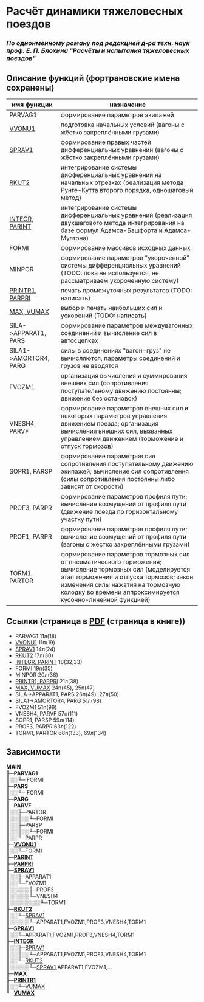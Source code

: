 # Расчёт динамики тяжеловесных поездов

### *По одноимённому [роману](/doc/blokhin.pdf) под редакцией д-ра техн. наук проф. Е. П. Блохина "Расчёты и испытания тяжеловесных поездов"*

## Описание функций (фортрановские имена сохранены)

| имя функции | назначение |
| --- | --- |
| PARVAG1 | формирование параметров экипажей |
| [VVONU1](doc/fortran/VVONU1.jpg) | подготовка начальных условий (вагоны с жёстко закреплёнными грузами) |
| [SPRAV1](doc/fortran/SPRAV1.jpg) | формирование правых частей дифференциальных уравнений (вагоны с жёстко закреплёнными грузами) |
| [RKUT2](doc/fortran/RKUT2.jpg) | интегрирование системы дифференциальных уравнений на начальных отрезках (реализация метода Рунге-Кутта второго порядка, одношаговый метод) |
| [INTEGR, PARINT](doc/fortran/INTEGR1_and_PARINT.jpg) | интегрирование системы дифференциальных уравнений (реализация двухшагового метода интегрирования на базе формул Адамса-Башфорта и Адамса-Мултона) |
| FORMI | формирование массивов исходных данных |
| MINPOR | формирование параметров "укороченной" системы дифференциальных уравнений (TODO: пока не используется, не рассматриваем укороченную систему) |
| [PRINTR1, PARPRI](doc/fortran/PRINTR1_and_PARPRI.jpg) | печать промежуточных результатов (TODO: написать) |
| [MAX, VUMAX](doc/fortran/MAX_and_VUMAX.jpg) | выбор и печать наибольших сил и ускорений (TODO: написать) |
| SILA->APPARAT1, PARS | формирование параметров междувагонных соединений и вычисление сил в автосцепках |
| SILA1->AMORTOR4, PARG  | силы в соединениях "вагон-груз" не вычисляются, параметры соединений и грузов не вводятся |
| FVOZM1 | организация вычисления и суммирования внешних сил (сопротивления поступательному движению постоянны; движение без остановок) |
| VNESH4, PARVF | формирование параметров внешних сил и некоторых параметров управления движением поезда; организация вычисления внешних сил, вызванных управлением движением (торможение и отпуск тормозов) |
| SOPR1, PARSP | формирование параметров сил сопротивления поступательному движению экипажей; вычисление сил сопротивления (силы сопротивления постоянны либо зависят от скорости) |
| PROF3, PARPR | формирование параметров профиля пути; вычисление возмущений от профиля пути (движение поезда по горизонтальному участку пути) |
| PROF1, PARPR | формирование параметров профиля пути; вычисление возмущений от профиля пути (вагоны с жёстко закреплёнными грузами) |
| TORM1, PARTOR | формирование параметров тормозных сил от пневматического торможения; вычисление тормозных сил (моделируется этап торможения и отпуска тормозов; закон изменения силы нажатия на тормозную колодку во времени аппроксимируется кусочно-линейной функцией) |

## Ссылки (страница в [PDF](doc/blokhin.pdf) (страница в книге))

- PARVAG1 11л(18)
- [VVONU1](doc/fortran/VVONU1.jpg) 11п(19)
- [SPRAV1](doc/fortran/SPRAV1.jpg) 14л(24)
- [RKUT2](doc/fortran/RKUT2.jpg) 17л(30)
- [INTEGR, PARINT](doc/fortran/INTEGR1_and_PARINT.jpg) 18(32,33)
- FORMI 19п(35)
- MINPOR 20л(36)
- [PRINTR1, PARPRI](doc/fortran/PRINTR1_and_PARPRI.jpg) 21л(38)
- [MAX, VUMAX](doc/fortran/MAX_and_VUMAX.jpg) 24п(45), 25п(47)
- SILA->APPARAT1, PARS 26п(49), 27л(50)
- SILA1->AMORTOR4, PARG 51л(98)
- FVOZM1 51п(99)
- VNESH4, PARVF 57п(111)
- SOPR1, PARSP 59л(114)
- PROF3, PARPR 63л(122)
- TORM1, PARTOR 68п(133), 69л(134)

## Зависимости

**MAIN**  
&#9567;&#9472;**PARVAG1**  
&#9553;&#9617;&#9617;&#9561;&#9472; FORMI  
&#9567;&#9472;**PARS**  
&#9553;&#9617;&#9617;&#9561;&#9472; FORMI  
&#9567;&#9472;**PARG**  
&#9567;&#9472;**PARVF**  
&#9553;&#9617;&#9617;&#9567;&#9472;PARTOR  
&#9553;&#9617;&#9617;&#9553;&#9617;&#9617;&#9561;&#9472;FORMI  
&#9553;&#9617;&#9617;&#9567;&#9472;PARSP  
&#9553;&#9617;&#9617;&#9553;&#9617;&#9617;&#9561;&#9472;FORMI  
&#9553;&#9617;&#9617;&#9561;&#9472;PARPR  
&#9567;&#9472;[**VVONU1**](doc/fortran/VVONU1.jpg)  
&#9553;&#9617;&#9617;&#9561;&#9472;FORMI  
&#9567;&#9472;[**PARINT**](doc/fortran/INTEGR1_and_PARINT.jpg)  
&#9567;&#9472;[**PARPRI**](doc/fortran/PRINTR1_and_PARPRI.jpg)  
&#9567;&#9472;[**SPRAV1**](doc/fortran/SPRAV1.jpg)  
&#9553;&#9617;&#9617;&#9567;&#9472;APPARAT1  
&#9553;&#9617;&#9617;&#9561;&#9472;FVOZM1  
&#9553;&#9617;&#9617;&#9617;&#9617;&#9617;&#9567;&#9472;PROF3  
&#9553;&#9617;&#9617;&#9617;&#9617;&#9617;&#9561;&#9472;VNESH4  
&#9553;&#9617;&#9617;&#9617;&#9617;&#9617;&#9617;&#9617;&#9617;&#9561;&#9472;TORM1    
&#9567;&#9472;[**RKUT2**](doc/fortran/RKUT2.jpg)  
&#9553;&#9617;&#9617;&#9561;&#9472;[SPRAV1](doc/fortran/SPRAV1.jpg)  
&#9553;&#9617;&#9617;&#9617;&#9617;&#9617;&#9561;&#9472;APPARAT1,FVOZM1,PROF3,VNESH4,TORM1  
&#9567;&#9472;[**SPRAV1**](doc/fortran/SPRAV1.jpg)  
&#9553;&#9617;&#9617;&#9561;&#9472;APPARAT1,FVOZM1,PROF3,VNESH4,TORM1  
&#9567;&#9472;[**INTEGR**](doc/fortran/INTEGR1_and_PARINT.jpg)  
&#9553;&#9617;&#9617;&#9567;&#9472;[SPRAV1](doc/fortran/SPRAV1.jpg)  
&#9553;&#9617;&#9617;&#9553;&#9617;&#9617;&#9561;&#9472;APPARAT1,FVOZM1,PROF3,VNESH4,TORM1  
&#9553;&#9617;&#9617;&#9561;&#9472;[RKUT2](doc/fortran/RKUT2.jpg)  
&#9553;&#9617;&#9617;&#9617;&#9617;&#9617;&#9561;&#9472;[SPRAV1](doc/fortran/SPRAV1.jpg),APPARAT1,FVOZM1,...  
&#9567;&#9472;[**MAX**](doc/fortran/MAX_and_VUMAX.jpg)  
&#9567;&#9472;[**PRINTR1**](doc/fortran/PRINTR1_and_PARPRI.jpg)  
&#9553;&#9617;&#9617;&#9561;&#9472;[VUMAX](doc/fortran/MAX_and_VUMAX.jpg)  
&#9561;&#9472;[**VUMAX**](doc/fortran/MAX_and_VUMAX.jpg)  
